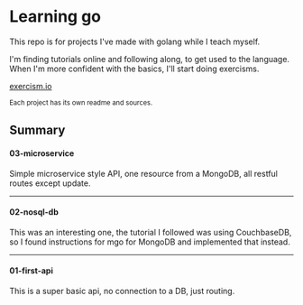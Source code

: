 # Learning go


This repo is for projects I've made with golang while I teach myself. 

I'm finding tutorials online and following along, to get used to the language. When I'm more confident with the basics, I'll start doing exercisms.  



[exercism.io](http://exercism.io)

<small>Each project has its own readme and sources.</small>

## Summary


#### 03-microservice

Simple microservice style API, one resource from a MongoDB, all restful routes except update. 

***

#### 02-nosql-db

This was an interesting one, the tutorial I followed was using CouchbaseDB, so I found instructions for mgo for MongoDB and implemented that instead. 

***

#### 01-first-api

This is a super basic api, no connection to a DB, just routing. 